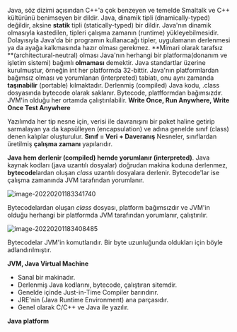 Java, söz dizimi açısından C++'a çok benzeyen ve temelde Smaltalk ve C++ kültürünü benimseyen bir dildir.
Java, dinamik tipli (dnamically-typed) değildir, aksine **statik** tipli (statically-typed) bir dildir. Java'nın dinamik olmasıyla kastedilen, tipleri çalışma zamanın (runtime) yükleyebilmesidir. Dolayısıyla Java'da bir programın kullanacağı tipler, uygulamanın derlenmesi ya da ayağa kalkmasında hazır olması gerekmez.
**Mimari olarak tarafsız **(architectural-neutral) olması Java'nın herhangi bir platforma(donanım ve işletim sistemi) bağımlı **olmaması** demektir. Java standartlar üzerine kurulmuştur, örneğin int her platformda 32-bittir.
Java'nın platformlardan bağımsız olması ve yorumlanan (interpreted) tabiatı, onu aynı zamanda **taşınabilir** (portable) kılmaktadır. Derlenmiş (compiled) Java kodu, .class dosyasında bytecode olarak saklanır. Bytecode, platfformdan bağımsızdır. JVM'in olduğu her ortamda çalıştırılabilir. **Write Once, Run Anywhere, Write Once Test Anywhere**

Yazılımda her tip nesne için, verisi ile davranışını bir paket haline getirip sarmalayan ya da kapsülleyen (encapsulation) ve adına genelde sınıf (class) denen kalıplar oluşturulur.
**Sınıf = Veri + Daveranış**
Nesneler, sınıflardan üretilmiş **çalışma zamanı** yapılarıdır.

**Java hem derlenir (compiled) hemde yorumlanır (interpreted)**. Java kaynak kodları (java uzantılı dosyalar) doğrudan makina koduna derlenmez, **bytecode**lardan oluşan *class* uzantılı dosyalara derlenir. Bytecode'lar ise çalışma zamanında JVM tarafından yorumlanır.

![image-20220201183341740](C:\Users\ofn2nvu\AppData\Roaming\Typora\typora-user-images\image-20220201183341740.png)

Bytecodelardan oluşan *class* dosyası, platform bağımsızdır ve JVM'in olduğu herhangi bir platformda JVM tarafından yorumlanır, çalıştırılır.

![image-20220201183408485](C:\Users\ofn2nvu\AppData\Roaming\Typora\typora-user-images\image-20220201183408485.png)

Bytecodelar JVM'in komutlarıdır. Bir byte uzunluğunda oldukları için böyle adlandırılmıştır.

**JVM, Java Virtual Machine**

- Sanal bir makinadır.
- Derlenmiş Java kodlarını, bytecode, çalıştıran sitemdir.
- Genelde içinde Just-in-Time Compiler barındırır.
- JRE'nin (Java Runtime Environment) ana parçasıdır.
- Genel olarak C/C++ ve Java ile yazılır.

**Java platform**